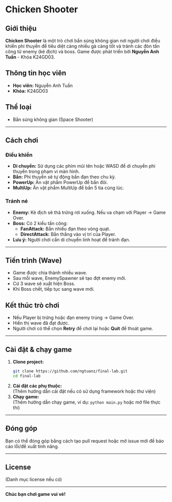 # Chicken Shooter

## Giới thiệu
**Chicken Shooter** là một trò chơi bắn súng không gian nơi người chơi điều khiển phi thuyền để tiêu diệt càng nhiều gà càng tốt và tránh các đòn tấn công từ enemy (kẻ địch) và boss. Game được phát triển bởi **Nguyễn Anh Tuấn** - Khóa K24GD03.

## Thông tin học viên
- **Học viên:** Nguyễn Anh Tuấn
- **Khóa:** K24GD03

## Thể loại
- Bắn súng không gian (Space Shooter)

---

## Cách chơi

### Điều khiển
- **Di chuyển:** Sử dụng các phím mũi tên hoặc WASD để di chuyển phi thuyền trong phạm vi màn hình.
- **Bắn:** Phi thuyền sẽ tự động bắn đạn theo chu kỳ.
- **PowerUp:** Ăn vật phẩm PowerUp để bắn đôi.
- **MultiUp:** Ăn vật phẩm MultiUp để bắn 5 tia cùng lúc.

### Tránh né
- **Enemy:** Kẻ địch sẽ thả trứng rơi xuống. Nếu va chạm với Player → Game Over.
- **Boss:** Có 2 kiểu tấn công:
  - **FanAttack:** Bắn nhiều đạn theo vòng quạt.
  - **DirectAttack:** Bắn thẳng vào vị trí của Player.
- **Lưu ý:** Người chơi cần di chuyển linh hoạt để tránh đạn.

---

## Tiến trình (Wave)
- Game được chia thành nhiều wave.
- Sau mỗi wave, EnemySpawner sẽ tạo đợt enemy mới.
- Cứ 3 wave sẽ xuất hiện Boss.
- Khi Boss chết, tiếp tục sang wave mới.

## Kết thúc trò chơi
- Nếu Player bị trứng hoặc đạn enemy trúng → Game Over.
- Hiển thị wave đã đạt được.
- Người chơi có thể chọn **Retry** để chơi lại hoặc **Quit** để thoát game.

---

## Cài đặt & chạy game

1. **Clone project:**
   ```bash
   git clone https://github.com/ngtuanz/final-lab.git
   cd final-lab
   ```
2. **Cài đặt các phụ thuộc:**  
   (Thêm hướng dẫn cài đặt nếu có sử dụng framework hoặc thư viện)
3. **Chạy game:**  
   (Thêm hướng dẫn chạy game, ví dụ: `python main.py` hoặc mở file thực thi)

---

## Đóng góp
Bạn có thể đóng góp bằng cách tạo pull request hoặc mở issue mới để báo cáo lỗi/đề xuất tính năng.

---

## License
(Danh mục license nếu có)

---

**Chúc bạn chơi game vui vẻ!**
